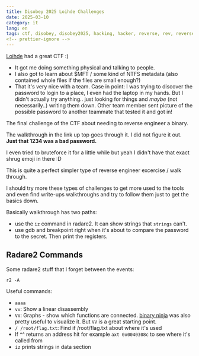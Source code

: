 ```yaml
---
title: Disobey 2025 Loihde Challenges
date: 2025-03-10
category: it
lang: en
tags: ctf, disobey, disobey2025, hacking, hacker, reverse, rev, reverse engineering, radare2, r2
<!-- prettier-ignore -->
---
```


[Loihde](https://www.loihde.com/en/media/blog/disobey-2025-ctf-walkthrough-for-loihde-challenge?hs_amp=true)
had a great CTF :)

- It got me doing something physical and talking to people.
- I also got to learn about $MFT / some kind of NTFS metadata (also contained
  whole files if the files are small enough?)
- That it's very nice with a team. Case in point: I was trying to discover the
  password to login to a place, I even had the laptop in my hands. But I didn't
  actually try anything.. just looking for things and _maybe_ (not
  necessarily..) writing them down. Other team member sent picture of the
  possible password to another teammate that tested it and got in!

The final challenge of the CTF about needing to reverse engineer a binary.

The walkthrough in the link up top goes through it. I did not figure it out.
**Just that 1234 was a bad password.**

I even tried to bruteforce it for a little while but yeah I didn't have that
exact shrug emoji in there :D

This is quite a perfect simpler type of reverse engineer excercise / walk
through.

I should try more these types of challenges to get more used to the tools and
even find write-ups walkthroughs and try to follow them just to get the basics
down.

Basically walkthrough has two paths:

- use the `iz` command in radare2. It can show strings that `strings` can't.
- use gdb and breakpoint right when it's about to compare the password to the
  secret. Then print the registers.

## Radare2 Commands

Some radare2 stuff that I forget between the events:

`r2 -A`

Useful commands:

- `aaaa`
- `vv`: Show a linear disassembly
- `VV`: Graphs - show which functions are connected.
  [binary ninja](https://cloud.binary.ninja/) was also pretty useful to
  visualize it. But `VV` is a great starting point.
- `/ /root/flag.txt`: Find if /root/flag.txt about where it's used
- If ^^ returns an address hit for example `axt 0x0040308c` to see where it's
  called from
- `iz` prints strings in data section
